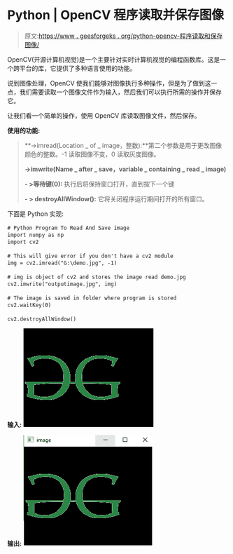# Python | OpenCV 程序读取并保存图像

> 原文:[https://www . geesforgeks . org/python-opencv-程序读取和保存图像/](https://www.geeksforgeeks.org/python-opencv-program-to-read-and-save-an-image/)

OpenCV(开源计算机视觉)是一个主要针对实时计算机视觉的编程函数库。这是一个跨平台的库，它提供了多种语言使用的功能。

说到图像处理，OpenCV 使我们能够对图像执行多种操作，但是为了做到这一点，我们需要读取一个图像文件作为输入，然后我们可以执行所需的操作并保存它。

让我们看一个简单的操作，使用 OpenCV 库读取图像文件，然后保存。

**使用的功能:**

> **->imread(Location _ of _ image，整数):**第二个参数是用于更改图像颜色的整数。-1 读取图像不变，0 读取灰度图像。
> 
> **->imwrite(Name _ after _ save，variable _ containing _ read _ image)**
> 
> **- >等待键(0):** 执行后将保持窗口打开，直到按下一个键
> 
> **- > destroyAllWindow():** 它将关闭程序运行期间打开的所有窗口。

下面是 Python 实现:

```
# Python Program To Read And Save image 
import numpy as np
import cv2

# This will give error if you don't have a cv2 module
img = cv2.imread("G:\demo.jpg", -1)

# img is object of cv2 and stores the image read demo.jpg
cv2.imwrite("outputimage.jpg", img)

# The image is saved in folder where program is stored
cv2.waitKey(0)

cv2.destroyAllWindow()
```

**输入:**
![](img/7969db4b869728704b5e0ba57486bc7a.png)

**输出:**
![](img/1e59aeed3621625f38035a8f731c3d9f.png)